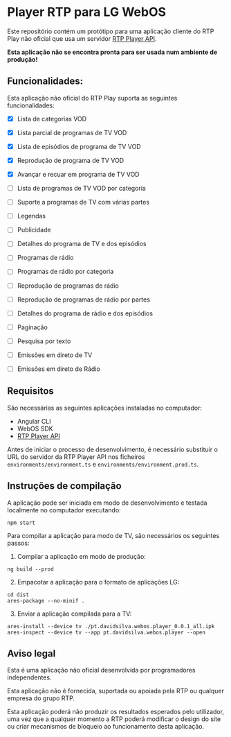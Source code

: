 # Player RTP para LG WebOS

Este repositório contém um protótipo para uma aplicação cliente do RTP Play não oficial que usa
um servidor [RTP Player API](https://github.com/dmpasilva/rtp-player-api).

**Esta aplicação não se encontra pronta para ser usada num ambiente de produção!**

## Funcionalidades:

Esta aplicação não oficial do RTP Play suporta as seguintes funcionalidades:

- [x] Lista de categorias VOD
- [x] Lista parcial de programas de TV VOD
- [x] Lista de episódios de programa de TV VOD
- [x] Reprodução de programa de TV VOD
- [x] Avançar e recuar em programa de TV VOD
- [ ] Lista de programas de TV VOD por categoria
- [ ] Suporte a programas de TV com várias partes
- [ ] Legendas
- [ ] Publicidade
- [ ] Detalhes do programa de TV e dos episódios
- [ ] Programas de rádio
- [ ] Programas de rádio por categoria
- [ ] Reprodução de programas de rádio
- [ ] Reprodução de programas de rádio por partes
- [ ] Detalhes do programa de rádio e dos episódios
- [ ] Paginação
- [ ] Pesquisa por texto
- [ ] Emissões em direto de TV
- [ ] Emissões em direto de Rádio


## Requisitos

São necessárias as seguintes aplicações instaladas no computador:

- Angular CLI
- WebOS SDK
- [RTP Player API](https://github.com/dmpasilva/rtp-player-api)

Antes de iniciar o processo de desenvolvimento, é necessário substituir o URL
do servidor da RTP Player API nos ficheiros `environments/environment.ts` e 
`environments/environment.prod.ts`.

## Instruções de compilação

A aplicação pode ser iniciada em modo de desenvolvimento e testada localmente no computador executando:

```
npm start
```

Para compilar a aplicação para modo de TV, são necessários os seguintes passos:

1. Compilar a aplicação em modo de produção:

  ```
  ng build --prod
  ```

2. Empacotar a aplicação para o formato de aplicações LG:

  ```
  cd dist
  ares-package --no-minif .
  ```

3. Enviar a aplicação compilada para a TV:

  ```
  ares-install --device tv ./pt.davidsilva.webos.player_0.0.1_all.ipk
  ares-inspect --device tv --app pt.davidsilva.webos.player --open
  ```


## Aviso legal

Esta é uma aplicação não oficial desenvolvida por programadores independentes. 

Esta aplicação não é fornecida, suportada ou apoiada pela RTP ou qualquer empresa do grupo RTP.

Esta aplicação poderá não produzir os resultados esperados pelo utilizador, uma vez que a qualquer momento a RTP poderá modificar o design do site ou criar mecanismos de bloqueio ao funcionamento desta aplicação.

